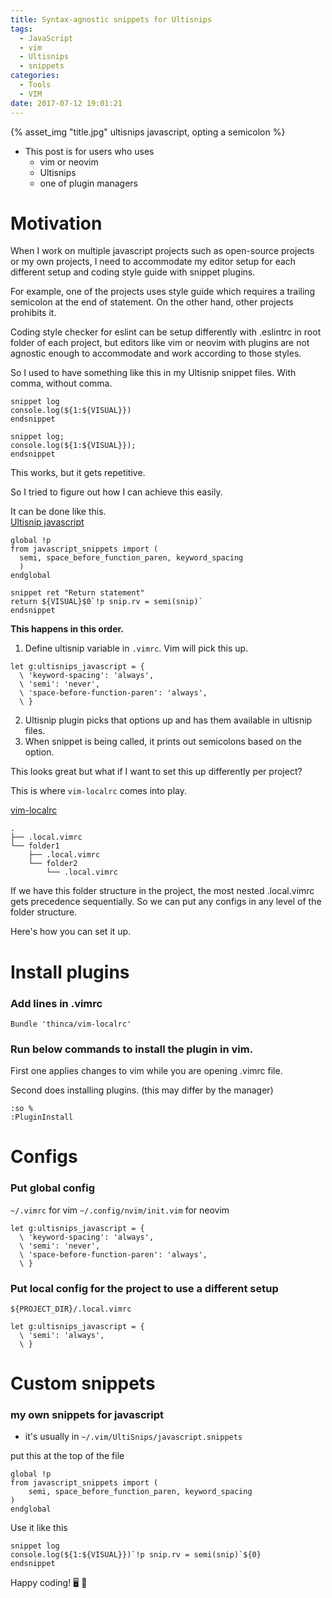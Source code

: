 ```yaml
---
title: Syntax-agnostic snippets for Ultisnips
tags:
  - JavaScript
  - vim
  - Ultisnips
  - snippets
categories:
  - Tools
  - VIM
date: 2017-07-12 19:01:21
---
```




{% asset_img "title.jpg" ultisnips javascript, opting a semicolon %}

* This post is for users who uses
  * vim or neovim
  * Ultisnips
  * one of plugin managers

# Motivation
  When I work on multiple javascript projects such as open-source projects or my own projects, I need to accommodate my editor setup for each different setup and coding style guide with snippet plugins.

  For example, one of the projects uses style guide which requires a trailing semicolon at the end of statement. On the other hand, other projects prohibits it.

  Coding style checker for eslint can be setup differently with .eslintrc in root folder of each project, but editors like vim or neovim with plugins are not agnostic enough to accommodate and work according to those styles.  

  So I used to have something like this in my Ultisnip snippet files. With comma, without comma.  

  ```
  snippet log
  console.log(${1:${VISUAL}})
  endsnippet
  ```

  ```
  snippet log;
  console.log(${1:${VISUAL}});
  endsnippet
  ```

  This works, but it gets repetitive.  

  So I tried to figure out how I can achieve this easily.  

  It can be done like this.  
  [Ultisnip javascript](https://github.com/honza/vim-snippets/blob/master/UltiSnips/javascript.snippets#L11-L15)  

  ```
  global !p
  from javascript_snippets import (
    semi, space_before_function_paren, keyword_spacing
    )
  endglobal
  ```

  ```
  snippet ret "Return statement"
  return ${VISUAL}$0`!p snip.rv = semi(snip)`
  endsnippet
  ```

  **This happens in this order.**

  1. Define ultisnip variable in `.vimrc`. Vim will pick this up.
  ```
  let g:ultisnips_javascript = {
    \ 'keyword-spacing': 'always',
    \ 'semi': 'never',
    \ 'space-before-function-paren': 'always',
    \ }
  ```
  2. Ultisnip plugin picks that options up and has them available in ultisnip files.  
  3. When snippet is being called, it prints out semicolons based on the option.  

  This looks great but what if I want to set this up differently per project?  

  This is where `vim-localrc` comes into play.  

  [vim-localrc](https://github.com/thinca/vim-localrc)
  ```
  .
  ├── .local.vimrc
  └── folder1
      ├── .local.vimrc
      └── folder2
          └── .local.vimrc
  ```

  If we have this folder structure in the project, the most nested .local.vimrc gets precedence sequentially. So we can put any configs in any level of the folder structure.

  Here's how you can set it up.

# Install plugins

### Add lines in .vimrc
```
Bundle 'thinca/vim-localrc'
```

### Run below commands to install the plugin in vim.  

First one applies changes to vim while you are opening .vimrc file.  

Second does installing plugins. (this may differ by the manager)

```
:so %
:PluginInstall 
```

# Configs

### Put global config

`~/.vimrc` for vim
`~/.config/nvim/init.vim` for neovim

```
let g:ultisnips_javascript = {
  \ 'keyword-spacing': 'always',
  \ 'semi': 'never',
  \ 'space-before-function-paren': 'always',
  \ }
```

### Put local config for the project to use a different setup

`${PROJECT_DIR}/.local.vimrc`

```
let g:ultisnips_javascript = {
  \ 'semi': 'always',
  \ }
```

# Custom snippets

### my own snippets for javascript

* it's usually in `~/.vim/UltiSnips/javascript.snippets`

put this at the top of the file

```
global !p
from javascript_snippets import (
	semi, space_before_function_paren, keyword_spacing
)
endglobal
```

Use it like this

```
snippet log
console.log(${1:${VISUAL}})`!p snip.rv = semi(snip)`${0}
endsnippet
```

Happy coding! 🖥  🍺

